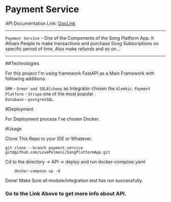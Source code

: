 # Payment Service 

API Documentation Link: [DocLink](http://localhost:8081/docs/)

--- 

`Payment Service` - One of the Components of the Song Platform App.
It Allows People to make transactions and purchase Song Subscriptions on specific period of time, Also make refunds and so on...

--- 

##Technologies 

For this project I'm using framework FastAPI as a Main Framework with following additions:

`ORM` - `Ormar and SQLAlchemy` as Integrator chosen the `Alembic`.
`Payment Platform` - `Stripe` one of the most popular  .  
`Database` - `postgresSQL`.

#Deployment 

For Deployment process I've chosen Docker.

#Usage

Clone This Repo to your IDE or Whatever.

    git clone --branch payment_service git@github.com/LovePelmeni/SongPlatformApp.git

Cd to the directory -> API -> deploy and run docker-compose.yaml 


        docker-compose up -d 

Done! Make Sure all module/integration test has run successfully. 
### Go to the Link Above to get more info about API.

